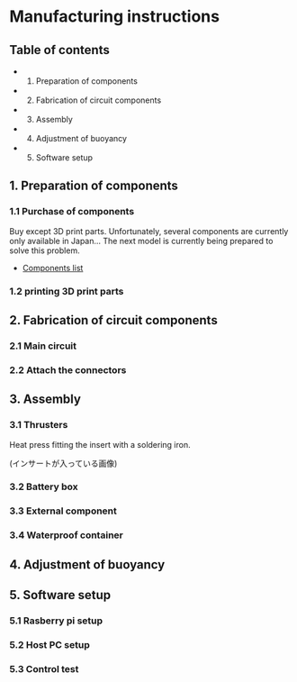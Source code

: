 # Manufacturing instructions

## Table of contents
- 1. Preparation of components
- 2. Fabrication of circuit components
- 3. Assembly
- 4. Adjustment of buoyancy
- 5. Software setup


## 1. Preparation of components
### 1.1 Purchase of components
Buy except 3D print parts.
Unfortunately, several components are currently only available in Japan... The next model is currently being prepared to solve this problem.
- [Components list]()

### 1.2 printing 3D print parts



## 2. Fabrication of circuit components
### 2.1  Main circuit


### 2.2 Attach the connectors


## 3. Assembly
### 3.1 Thrusters
Heat press fitting the insert with a soldering iron.

(インサートが入っている画像)



### 3.2 Battery box

### 3.3 External component

### 3.4 Waterproof container

## 4. Adjustment of buoyancy

## 5. Software setup
### 5.1 Rasberry pi setup

### 5.2 Host PC setup

### 5.3 Control test

